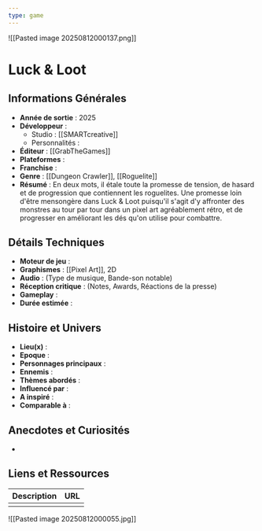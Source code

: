 ```yaml
---
type: game
---
```

![[Pasted image 20250812000137.png]]
# Luck & Loot

## Informations Générales

- **Année de sortie** : 2025
- **Développeur** : 
	- Studio : [[SMARTcreative]]
	- Personnalités : 
- **Éditeur** : [[GrabTheGames]]
- **Plateformes** : 
- **Franchise** : 
- **Genre** : [[Dungeon Crawler]], [[Roguelite]]
- **Résumé** : En deux mots, il étale toute la promesse de tension, de hasard et de progression que contiennent les roguelites. Une promesse loin d'être mensongère dans Luck & Loot puisqu'il s'agit d'y affronter des monstres au tour par tour dans un pixel art agréablement rétro, et de progresser en améliorant les dés qu'on utilise pour combattre.

## Détails Techniques
- **Moteur de jeu** : 
- **Graphismes** : [[Pixel Art]], 2D
- **Audio** : (Type de musique, Bande-son notable)
- **Réception critique** : (Notes, Awards, Réactions de la presse)
- **Gameplay** :
- **Durée estimée** : 

## Histoire et Univers
- **Lieu(x)** : 
- **Epoque** : 
- **Personnages principaux** : 
- **Ennemis** :
- **Thèmes abordés** : 
- **Influencé par** :
- **A inspiré** : 
- **Comparable à** :
## Anecdotes et Curiosités
- 
## Liens et Ressources

| Description | URL |
| ----------- | --- |
|             |     |
![[Pasted image 20250812000055.jpg]]